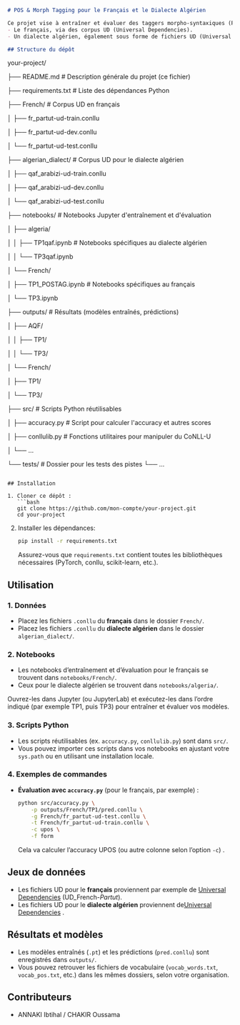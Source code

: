 
```markdown
# POS & Morph Tagging pour le Français et le Dialecte Algérien

Ce projet vise à entraîner et évaluer des taggers morpho-syntaxiques (POS Tagging) et morphologiques (par exemple, le trait *Number*) sur deux langues :
- Le français, via des corpus UD (Universal Dependencies).
- Un dialecte algérien, également sous forme de fichiers UD (Universal Dependencies) Mélange de français anglais arabe écrite en Français.

## Structure du dépôt

```
your-project/

├── README.md                      # Description générale du projet (ce fichier)

├── requirements.txt               # Liste des dépendances Python

├── French/                        # Corpus UD en français

│   ├── fr_partut-ud-train.conllu

│   ├── fr_partut-ud-dev.conllu

│   └── fr_partut-ud-test.conllu

├── algerian_dialect/             # Corpus UD pour le dialecte algérien

│   ├── qaf_arabizi-ud-train.conllu

│   ├── qaf_arabizi-ud-dev.conllu

│   └── qaf_arabizi-ud-test.conllu

├── notebooks/                     # Notebooks Jupyter d'entraînement et d'évaluation

│   ├── algeria/

│   │   ├── TP1qaf.ipynb          # Notebooks spécifiques au dialecte algérien

│   │   └── TP3qaf.ipynb

│   └── French/

│       ├── TP1_POSTAG.ipynb      # Notebooks spécifiques au français

│       └── TP3.ipynb

├── outputs/                       # Résultats (modèles entraînés, prédictions)

│   ├── AQF/

│   │   ├── TP1/

│   │   └── TP3/

│   └── French/

│       ├── TP1/

│       └── TP3/

├── src/                           # Scripts Python réutilisables

│   ├── accuracy.py               # Script pour calculer l'accuracy et autres scores

│   ├── conllulib.py             # Fonctions utilitaires pour manipuler du CoNLL-U

│   └── ...

└── tests/                         # Dossier pour les tests des pistes
    └── ... 
    
```

## Installation

1. Cloner ce dépôt :  
   ```bash
   git clone https://github.com/mon-compte/your-project.git
   cd your-project
   ```

2. Installer les dépendances:  
   ```bash
   pip install -r requirements.txt
   ```
   Assurez-vous que `requirements.txt` contient toutes les bibliothèques nécessaires (PyTorch, conllu, scikit-learn, etc.).

## Utilisation

### 1. Données
- Placez les fichiers `.conllu` du **français** dans le dossier `French/`.
- Placez les fichiers `.conllu` du **dialecte algérien** dans le dossier `algerian_dialect/`.

### 2. Notebooks
- Les notebooks d’entraînement et d’évaluation pour le français se trouvent dans `notebooks/French/`.
- Ceux pour le dialecte algérien se trouvent dans `notebooks/algeria/`.

Ouvrez-les dans Jupyter (ou JupyterLab) et exécutez-les dans l’ordre indiqué (par exemple TP1, puis TP3) pour entraîner et évaluer vos modèles.

### 3. Scripts Python
- Les scripts réutilisables (ex. `accuracy.py`, `conllulib.py`) sont dans `src/`.
- Vous pouvez importer ces scripts dans vos notebooks en ajustant votre `sys.path` ou en utilisant une installation locale.

### 4. Exemples de commandes
- **Évaluation avec `accuracy.py`** (pour le français, par exemple) :
  ```bash
  python src/accuracy.py \
      -p outputs/French/TP1/pred.conllu \
      -g French/fr_partut-ud-test.conllu \
      -t French/fr_partut-ud-train.conllu \
      -c upos \
      -f form
  ```
  Cela va calculer l’accuracy UPOS (ou autre colonne selon l’option `-c`) .

## Jeux de données

- Les fichiers UD pour le **français** proviennent par exemple de [Universal Dependencies](https://universaldependencies.org/) (UD_French-*Partut*).
- Les fichiers UD pour le **dialecte algérien** proviennent de[Universal Dependencies](https://universaldependencies.org/) .

## Résultats et modèles

- Les modèles entraînés (`.pt`) et les prédictions (`pred.conllu`) sont enregistrés dans `outputs/`.
- Vous pouvez retrouver les fichiers de vocabulaire (`vocab_words.txt`, `vocab_pos.txt`, etc.) dans les mêmes dossiers, selon votre organisation.



## Contributeurs

- ANNAKI Ibtihal / CHAKIR Oussama


